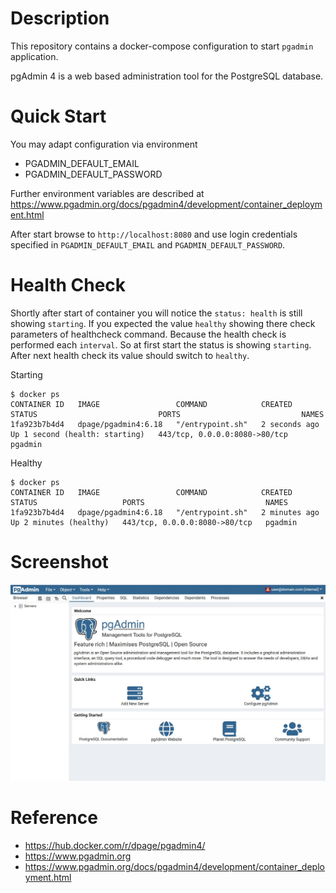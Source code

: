 # Description

This repository contains a docker-compose configuration to start `pgadmin` application.

pgAdmin 4 is a web based administration tool for the PostgreSQL database.

# Quick Start

You may adapt configuration via environment

- PGADMIN_DEFAULT_EMAIL
- PGADMIN_DEFAULT_PASSWORD

Further environment variables are described at https://www.pgadmin.org/docs/pgadmin4/development/container_deployment.html

After start browse to `http://localhost:8080` and use login credentials specified in 
`PGADMIN_DEFAULT_EMAIL` and `PGADMIN_DEFAULT_PASSWORD`.

# Health Check

Shortly after start of container you will notice the `status: health` is still showing
`starting`. If you expected the value `healthy` showing there check parameters of 
healthcheck command. Because the health check is performed each `interval`. So at
first start the status is showing `starting`. After next health check its value should
switch to `healthy`.

Starting

```
$ docker ps
CONTAINER ID   IMAGE                 COMMAND            CREATED         STATUS                           PORTS                           NAMES
1fa923b7b4d4   dpage/pgadmin4:6.18   "/entrypoint.sh"   2 seconds ago   Up 1 second (health: starting)   443/tcp, 0.0.0.0:8080->80/tcp   pgadmin
```

Healthy

```
$ docker ps
CONTAINER ID   IMAGE                 COMMAND            CREATED         STATUS                   PORTS                           NAMES
1fa923b7b4d4   dpage/pgadmin4:6.18   "/entrypoint.sh"   2 minutes ago   Up 2 minutes (healthy)   443/tcp, 0.0.0.0:8080->80/tcp   pgadmin
```

# Screenshot

![PGAdmin](screenshot.jpg "PGAdmin Browser")

# Reference

- https://hub.docker.com/r/dpage/pgadmin4/
- https://www.pgadmin.org
- https://www.pgadmin.org/docs/pgadmin4/development/container_deployment.html